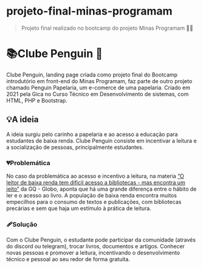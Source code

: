# projeto-final-minas-programam
> Projeto final realizado no bootcamp do projeto Minas Programam 💚🚀

# 📚Clube Penguin 🐧
Clube Penguin, landing page criada como projeto final do Bootcamp introdutório em front-end do Minas Programam, faz parte de outro projeto chamado Penguin Papelaria, um e-comerce de uma papelaria. Criado em 2021 pela Gica no Curso Técnico em Desenvolvimento de sistemas, com HTML, PHP e Bootstrap.

## 💡A ideia
A ideia surgiu pelo carinho a papelaria e ao acesso a educação para estudantes de baixa renda. Clube Penguin consiste em incentivar a leitura e a socialização de pessoas, principalmente estudantes. 

### 💔Problemática 
No caso da problemática ao acesso e incentivo a leitura, na materia <a href= "https://gq.globo.com/Cultura/noticia/2021/04/leitor-baixa-renda-dificil-acesso-bibliotecas-livro-imposto.html">“O leitor de baixa renda tem difícil acesso a bibliotecas - mas encontra um jeito”</a> da GQ - Globo, aponta que há uma grande diferença entre o hábito de ler e o acesso ao livro. A população de baixa renda encontra muitos empecilhos para o consumo de textos e publicações, com bibliotecas precárias e sem que haja um estímulo à prática de leitura.

### 🩹Solução
Com o Clube Penguin, o estudante pode participar da comunidade (através do discord ou telegram), trocar livros, documentos e artigos. Conhecer novas pessoas e promover a leitura, incentivando o desenvolvimento técnico e pessoal ao seu redor de forma gratuita. 


